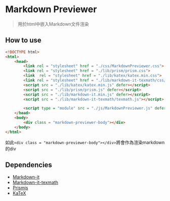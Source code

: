 # Markdown Previewer

> 用於html中嵌入Markdown文件渲染

## How to use

```html
<!DOCTYPE html>
<html>
    <head>
        <link rel = "stylesheet" href = "./css/MarkdownPreviewer.css">
        <link rel = "stylesheet" href = "./lib/prism/prism.css">
        <link  rel = "stylesheet" href = "./lib/katex/katex.min.css">
        <link rel = "stylesheet" href = "./lib/markdown-it-texmath/css/texmath.css">
        <script src = "./lib/katex/katex.min.js" defer></script>
        <script src = "./lib/prism/prism.js" defer></script>
        <script src = "./lib/markdown-it.min.js" defer></script>
        <script src = "./lib/markdown-it-texmath/texmath.js"></script>

        <script type = "module" src = "./js/MarkdownPreviewer.js" defer></script>
    </head>
    <body>
        <div class = "markdown-previewer-body"></div>
    </body>
</html>
```

如此```<div class = "markdown-previewer-body"></div>```將會作為渲染markdown的div

## Dependencies

+ [Markdown-it]("https://github.com/markdown-it/markdown-it")
+ [Markdown-it-texmath]("https://github.com/goessner/markdown-it-texmath")
+ [Prismjs]("https://prismjs.com/")
+ [KaTeX]("https://github.com/KaTeX/KaTeX")
